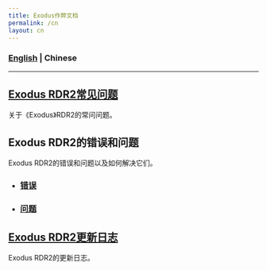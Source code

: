 ```yaml
---
title: Exodus作弊文档
permalink: /cn
layout: cn
---
```

### [English](/) | Chinese
---
## [Exodus RDR2常见问题](/cn/faq)
关于《Exodus》RDR2的常问问题。

## Exodus RDR2的错误和问题
Exodus RDR2的错误和问题以及如何解决它们。
- ### [错误](/cn/errors)
- ### [问题](/cn/issues)

## [Exodus RDR2更新日志](/changelogs)
Exodus RDR2的更新日志。
